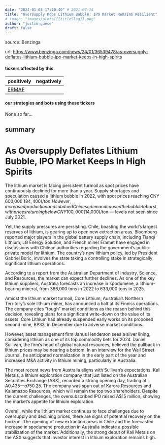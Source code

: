 ```yaml
---
date: "2024-01-08 17:20:40" # 2021-07-14
title: "Oversupply Pops Lithium Bubble, IPO Market Remains Resilient"
# image: "images/plots/{{titleSlag}}.png"
author: "justin-guese"
draft: false
---
```


source: Benzinga

url: <a href='https://www.benzinga.com/news/24/01/36539478/as-oversupply-deflates-lithium-bubble-ipo-market-keeps-in-high-spirits' target='_blank'>https://www.benzinga.com/news/24/01/36539478/as-oversupply-deflates-lithium-bubble-ipo-market-keeps-in-high-spirits</a>

#### tickers affected by this

| positively | negatively |
|------------|------------
| <a href='https://finance.yahoo.com/quote/ERMAF' target='_blank'>ERMAF</a> |  |

#### our strategies and bots using these tickers

None so far...

## summary

# As Oversupply Deflates Lithium Bubble, IPO Market Keeps In High Spirits

The lithium market is facing persistent turmoil as spot prices have continuously declined for more than a year. Supply shortages and speculation caused a lithium bubble in 2022, with spot prices reaching CNY 600,000 ($84,400)/ton. However, increased production and subdued Chinese demand caused the bubble to burst, with prices returning below CNY 100,000 ($14,000)/ton — levels not seen since July 2021.

Yet, the supply pressures are persisting. Chile, boasting the world’s largest reserves of lithium, is gearing up to open new extraction areas. Bloomberg reported major players in the global battery supply chain, including Tianqi Lithium, LG Energy Solution, and French miner Eramet have engaged in discussions with Chilean authorities regarding the government’s public-private model for lithium. The country’s new lithium policy, led by President Gabriel Boric, involves the state taking a controlling stake in strategically significant lithium operations.

According to a report from the Australian Department of Industry, Science, and Resources, the market can expect further declines. As one of the key lithium suppliers, Australia forecasts an increase in spodumene, a lithium-bearing mineral, from 386,000 tons in 2022 to 633,000 tons in 2025.

Amidst the lithium market turmoil, Core Lithium, Australia’s Northern Territory’s sole lithium miner, has announced a halt at its Finniss operations. The company cites “tough” market conditions as the reason behind this decision, revealing plans for a significant write-down on the value of its assets. Core Lithium had already suspended early works on its proposed second mine, BP33, in December due to adverse market conditions.

However, asset management firm Janus Henderson sees a silver lining, considering lithium as one of its top commodity bets for 2024. Daniel Sullivan, the firm’s head of global natural resources, believed the pullback in lithium prices may be nearing a bottom. In an interview for the Wall Street Journal, he anticipated normalization in the early part of the year and increased M&A activity in lithium mining, particularly in Australia.

The most recent news from Australia aligns with Sullivan’s expectations. Kali Metals, a lithium exploration company that just listed on the Australian Securities Exchange (ASX), recorded a strong opening day, trading at A$0.435 — a 75% increase from its initial public offering price of A$0.25. The company was spun out of Karora Resources and Kalamazoo Resources, which will remain the top two shareholders. Despite the current challenges, the oversubscribed IPO raised A$15 million, showing the market’s appetite for lithium exploration.

Overall, while the lithium market continues to face challenges due to oversupply and declining prices, there are signs of potential recovery on the horizon. The opening of new extraction areas in Chile and the forecasted increase in spodumene production in Australia indicate a possible stabilization of the market. Additionally, the strong debut of Kali Metals on the ASX suggests that investor interest in lithium exploration remains high.